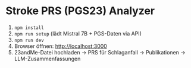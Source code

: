# Stroke PRS (PGS23) Analyzer

1. `npm install`
2. `npm run setup` (lädt Mistral 7B + PGS-Daten via API)
3. `npm run dev`
4. Browser öffnen: [http://localhost:3000](http://localhost:3000)
5. 23andMe-Datei hochladen → PRS für Schlaganfall → Publikationen → LLM-Zusammenfassungen
